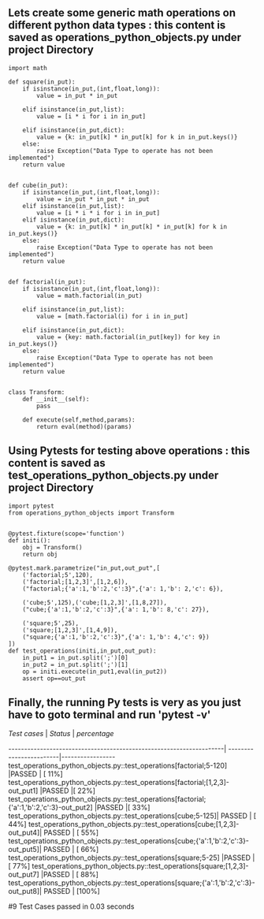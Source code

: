 ## Lets create some generic math operations on different python data types : this content is saved as operations_python_objects.py under project Directory
```
import math

def square(in_put):
    if isinstance(in_put,(int,float,long)):
        value = in_put * in_put

    elif isinstance(in_put,list):
        value = [i * i for i in in_put]

    elif isinstance(in_put,dict):
        value = {k: in_put[k] * in_put[k] for k in in_put.keys()}
    else:
        raise Exception("Data Type to operate has not been implemented")
    return value


def cube(in_put):
    if isinstance(in_put,(int,float,long)):
        value = in_put * in_put * in_put
    elif isinstance(in_put,list):
        value = [i * i * i for i in in_put]
    elif isinstance(in_put,dict):
        value = {k: in_put[k] * in_put[k] * in_put[k] for k in in_put.keys()}
    else:
        raise Exception("Data Type to operate has not been implemented")
    return value


def factorial(in_put):
    if isinstance(in_put,(int,float,long)):
        value = math.factorial(in_put)

    elif isinstance(in_put,list):
        value = [math.factorial(i) for i in in_put]

    elif isinstance(in_put,dict):
        value = {key: math.factorial(in_put[key]) for key in in_put.keys()}
    else:
        raise Exception("Data Type to operate has not been implemented")
    return value


class Transform:
    def __init__(self):
        pass

    def execute(self,method,params):
        return eval(method)(params)
```

## Using Pytests for testing above operations : this content is saved as test_operations_python_objects.py under project Directory
```
import pytest
from operations_python_objects import Transform


@pytest.fixture(scope='function')
def initi():
    obj = Transform()
    return obj

@pytest.mark.parametrize("in_put,out_put",[
    ('factorial;5',120),
    ('factorial;[1,2,3]',[1,2,6]),
    ("factorial;{'a':1,'b':2,'c':3}",{'a': 1,'b': 2,'c': 6}),

    ('cube;5',125),('cube;[1,2,3]',[1,8,27]),
    ("cube;{'a':1,'b':2,'c':3}",{'a': 1,'b': 8,'c': 27}),

    ('square;5',25),
    ('square;[1,2,3]',[1,4,9]),
    ("square;{'a':1,'b':2,'c':3}",{'a': 1,'b': 4,'c': 9})
])
def test_operations(initi,in_put,out_put):
    in_put1 = in_put.split(';')[0]
    in_put2 = in_put.split(';')[1]
    op = initi.execute(in_put1,eval(in_put2))
    assert op==out_put

```

## Finally, the running Py tests is very as you just have to goto terminal and run 'pytest -v' 

*Test cases* | *Status* | *percentage*


--------------------------------------------------------------------| ------------------------|-----------------
test_operations_python_objects.py::test_operations[factorial;5-120] |PASSED | [ 11%]
test_operations_python_objects.py::test_operations[factorial;[1,2,3]-out_put1] |PASSED |[ 22%]
test_operations_python_objects.py::test_operations[factorial;{'a':1,'b':2,'c':3}-out_put2] |PASSED  |[ 33%]
test_operations_python_objects.py::test_operations[cube;5-125]| PASSED    |     [ 44%]
test_operations_python_objects.py::test_operations[cube;[1,2,3]-out_put4]| PASSED   |  [ 55%]
test_operations_python_objects.py::test_operations[cube;{'a':1,'b':2,'c':3}-out_put5]| PASSED   |   [ 66%]
test_operations_python_objects.py::test_operations[square;5-25] |PASSED    |    [ 77%]
test_operations_python_objects.py::test_operations[square;[1,2,3]-out_put7] |PASSED  | [ 88%]
test_operations_python_objects.py::test_operations[square;{'a':1,'b':2,'c':3}-out_put8]| PASSED       | [100%]


#9 Test Cases passed in 0.03 seconds
